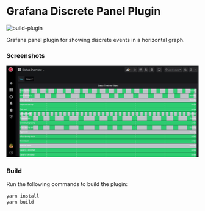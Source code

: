 # Grafana Discrete Panel Plugin

![build-plugin](https://github.com/vanegmondgroep/grafana-discrete-panel/workflows/build-plugin/badge.svg)

Grafana panel plugin for showing discrete events in a horizontal graph.

### Screenshots

![Screenshot](https://raw.githubusercontent.com/vanegmondgroep/grafana-discrete-panel/master/src/img/screenshot-multiple.jpg)

### Build

Run the following commands to build the plugin:

```
yarn install
yarn build
```
